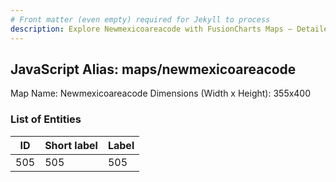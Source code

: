 ```yaml
---
# Front matter (even empty) required for Jekyll to process
description: Explore Newmexicoareacode with FusionCharts Maps – Detailed features for seamless integration. Try now & enhance your data visualization today! 
---
```


## JavaScript Alias: maps/newmexicoareacode

Map Name: Newmexicoareacode
Dimensions (Width x Height): 355x400





### List of Entities

ID | Short label | Label
---|---|---|
505|505|505

